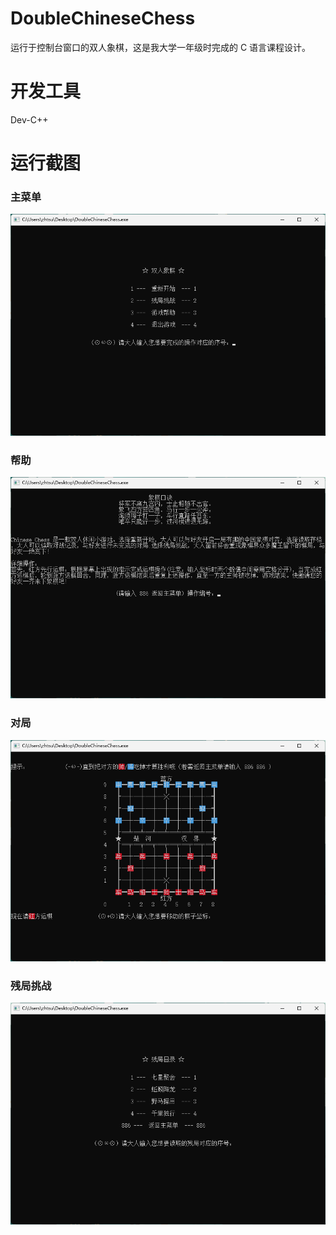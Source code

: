 # DoubleChineseChess

运行于控制台窗口的双人象棋，这是我大学一年级时完成的 C 语言课程设计。

# 开发工具

Dev-C++

# 运行截图

### 主菜单

![main-menu](images/double_chinese_chess_main_menu.png)

### 帮助
![main-help](images/double_chinese_chess_help.png)

### 对局

![main-game](images/double_chinese_chess_game.png)

### 残局挑战

![main-challenge](images/double_chinese_chess_challenge.png)
